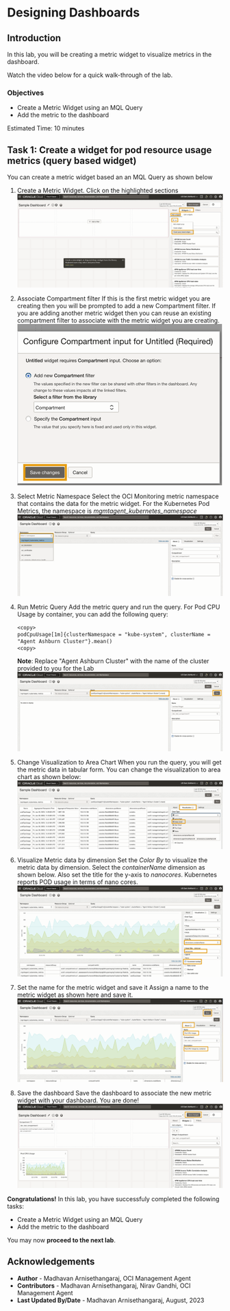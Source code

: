 # Designing Dashboards

## Introduction

In this lab, you will be creating a metric widget to visualize metrics in the dashboard.

Watch the video below for a quick walk-through of the lab.

### Objectives

* Create a Metric Widget using an MQL Query
* Add the metric to the dashboard

Estimated Time: 10 minutes

## Task 1: Create a widget for pod resource usage metrics (query based widget)
You can create a metric widget based an an MQL Query as shown below

1. Create a Metric Widget. Click on the highlighted sections
![create-metric-widget](images/create-metric-widget.png "Create Metric Widget")

2. Associate Compartment filter 
If this is the first metric widget you are creating then you will be prompted to add a new Compartment filter.  If you are adding another metric widget then you can reuse an existing compartment filter to associate with the metric widget you are creating.
![associate-compartment-filter](images/associate-compartment-filter.png "Associate Compartment filter")

3. Select Metric Namespace 
Select the OCI Monitoring metric namespace that contains the data for the metric widget.  For the Kubernetes Pod Metrics, the namespace is _mgmtagent_kubernetes_namespace_
![select-metric-namespace](images/select-metric-namespace.png "Select Metric Namespace")

4. Run Metric Query 
Add the metric query and run the query.  For Pod CPU Usage by container, you can add the following query:
    ``` 
    <copy>
    podCpuUsage[1m]{clusterNamespace = "kube-system", clusterName = "Agent Ashburn Cluster"}.mean() 
    <copy>
    ```
    **Note**: Replace "Agent Ashburn Cluster" with the name of the cluster provided to you for the Lab
    ![run-metric-query](images/run-metric-query.png "Run Metric Query")

5. Change Visualization to Area Chart 
When you run the query, you will get the metric data in tabular form.  You can change the visualization to area chart as shown below:
![change-to-areachart](images/change-to-areachart.png "Change to Area Chart")

6. Visualize Metric data by dimension 
Set the _Color By_ to visualize the metric data by dimension.  Select the _containerName_ dimension as shown below.
Also set the title for the y-axis to _nanocores_.  Kubernetes reports POD usage in terms of nano cores.
![colorby-dimension](images/colorby-dimension.png "Color by dimension")

7. Set the name for the metric widget and save it 
Assign a name to the metric widget as shown here and save it.
![save-metric-widget](images/save-metric-widget.png "Save Metric Widget")

8. Save the dashboard 
Save the dashboard to associate the new metric widget with your dashboard.  You are done!
![save-dashboard](images/save-dashboard.png "Save Dashboard")


**Congratulations!** In this lab, you have successfuly completed the following tasks:

* Create a Metric Widget using an MQL Query
* Add the metric to the dashboard

You may now **proceed to the next lab**.

## Acknowledgements
* **Author** - Madhavan Arnisethangaraj, OCI Management Agent
* **Contributors** -  Madhavan Arnisethangaraj, Nirav Gandhi, OCI Management Agent
* **Last Updated By/Date** - Madhavan Arnisethangaraj, August, 2023
